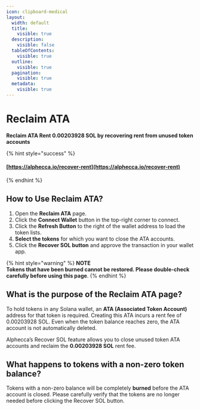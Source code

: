 ```yaml
---
icon: clipboard-medical
layout:
  width: default
  title:
    visible: true
  description:
    visible: false
  tableOfContents:
    visible: true
  outline:
    visible: true
  pagination:
    visible: true
  metadata:
    visible: true
---
```


# Reclaim ATA

**Reclaim ATA Rent 0.00203928 SOL by recovering rent from unused token accounts**

{% hint style="success" %}
#### [https://alphecca.io/recover-rent](https://alphecca.io/recover-rent)
{% endhint %}

## How to Use **Reclaim ATA**?&#x20;

1. Open the **Reclaim ATA** page.
2. Click the **Connect Wallet** button in the top-right corner to connect.
3. Click the **Refresh Button** to the right of the wallet address to load the token lists.
4. **Select the tokens** for which you want to close the ATA accounts.
5. Click the **Recover SOL button** and approve the transaction in your wallet app.

{% hint style="warning" %}
**NOTE** \
**Tokens that have been burned cannot be restored. Please double-check carefully before using this page**.
{% endhint %}

## What is the purpose of the Reclaim ATA page?

To hold tokens in any Solana wallet, an **ATA (Associated Token Account)** address for that token is required. Creating this ATA incurs a rent fee of 0.00203928 SOL. Even when the token balance reaches zero, the ATA account is not automatically deleted.

Alphecca’s Recover SOL feature allows you to close unused token ATA accounts and reclaim the **0.00203928 SOL** rent fee.

## What happens to tokens with a non-zero token balance?

Tokens with a non-zero balance will be completely **burned** before the ATA account is closed. Please carefully verify that the tokens are no longer needed before clicking the Recover SOL button.
